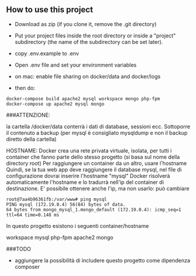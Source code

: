 How to use this project
-----------------------

- Download as zip (if you clone it, remove the .git directory)
- Put your project files inside the root directory or inside a "project" subdirectory (the name of the subdirectory can be set later). 
- copy .env.example to .env
- Open .env file and set your environment variables

- on mac: enable file sharing on docker/data and docker/logs
- then do:

```
docker-compose build apache2 mysql workspace mongo php-fpm
docker-compose up apache2 mysql mongo
```

###ATTENZIONE:

la cartella /docker/data conterrà i dati di database, sessioni ecc. Sottoporre il contenuto a backup (per mysql è consigliato mysqldump e non il backup diretto della cartella)


HOSTNAME:
Docker crea una rete privata virtuale, isolata, per tutti i container che fanno parte dello stesso progetto (si basa sul nome della directory root)
Per raggiungere un container da un altro, usare l'hostname
Quindi, se la tua web app deve raggiungere il database mysql, nel file di configurazione dovrai inserire l'hostname "mysql"
Docker risolverà automaticamente l'hostname e lo tradurrà nell'ip del container di destinazione.
E' possibile ottenere anche l'ip, ma non usarlo: può cambiare

```
root@7aa4b96361fb:/var/www# ping mysql
PING mysql (172.19.0.4) 56(84) bytes of data.
64 bytes from mongo_mysql_1.mongo_default (172.19.0.4): icmp_seq=1 ttl=64 time=0.148 ms
```

In questo progetto esistono i seguenti container/hostname

workspace
mysql
php-fpm
apache2
mongo



###TODO
- aggiungere la possibilità di includere questo progetto come dipendenza composer